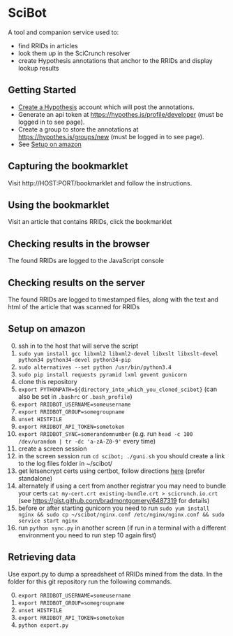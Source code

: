 # SciBot

A tool and companion service used to:

* find RRIDs in articles 
* look them up in the SciCrunch resolver
* create Hypothesis annotations that anchor to the RRIDs and display lookup results

## Getting Started

* [Create a Hypothesis](https://web.hypothes.is/start/) account which will post the annotations.
* Generate an api token at https://hypothes.is/profile/developer (must be logged in to see page).
* Create a group to store the annotations at https://hypothes.is/groups/new (must be logged in to see page).
* See [Setup on amazon](#setup-on-amazon)

## Capturing the bookmarklet

Visit http://HOST:PORT/bookmarklet and follow the instructions.

## Using the bookmarklet

Visit an article that contains RRIDs, click the bookmarklet

## Checking results in the browser

The found RRIDs are logged to the JavaScript console

## Checking results on the server

The found RRIDs are logged to timestamped files, along with the text and html of the article that was scanned for RRIDs

## Setup on amazon

0. ssh in to the host that will serve the script
1. `sudo yum install gcc libxml2 libxml2-devel libxslt libxslt-devel python34 python34-devel python34-pip`
2. `sudo alternatives --set python /usr/bin/python3.4`
3. `sudo pip install requests pyramid lxml gevent gunicorn`
4. clone this repository
5. `export PYTHONPATH=${directory_into_which_you_cloned_scibot}` (can also be set in `.bashrc` or `.bash_profile`)
6. `export RRIDBOT_USERNAME=someusername`
7. `export RRIDBOT_GROUP=somegroupname`
8. `unset HISTFILE`
9. `export RRIDBOT_API_TOKEN=sometoken`
10. `export RRIDBOT_SYNC=somerandomnumber` (e.g. run `head -c 100 /dev/urandom | tr -dc 'a-zA-Z0-9'` every time)
11. create a screen session
12. in the screen session run `cd scibot; ./guni.sh` you should create a link to the log files folder in ~/scibot/
13. get letsencrypt certs using certbot, follow directions [here](https://certbot.eff.org/docs/using.html) (prefer standalone)
14. alternately if using a cert from another registrar you may need to bundle your certs `cat my-cert.crt existing-bundle.crt > scicrunch.io.crt` (see https://gist.github.com/bradmontgomery/6487319 for details)
15. before or after starting gunicorn you need to run `sudo yum install nginx && sudo cp ~/scibot/nginx.conf /etc/nginx/nginx.conf && sudo service start nginx`
16. run `python sync.py` in another screen (if run in a terminal with a different environment you need to run step 10 again first)

## Retrieving data

Use export.py to dump a spreadsheet of RRIDs mined from the data.
In the folder for this git repository run the following commands.

0. `export RRIDBOT_USERNAME=someusername`
1. `export RRIDBOT_GROUP=somegroupname`
2. `unset HISTFILE`
3. `export RRIDBOT_API_TOKEN=sometoken`
4. `python export.py`

